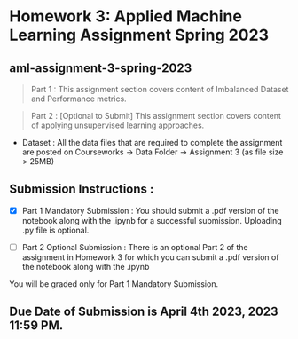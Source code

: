 # Homework 3: Applied Machine Learning Assignment Spring 2023
## aml-assignment-3-spring-2023

> Part 1 : This assignment section covers content of Imbalanced Dataset and Performance metrics.

> Part 2 : [Optional to Submit] This assignment section covers content of applying unsupervised learning approaches.

- Dataset : All the data files that are required to complete the assignment are posted on Courseworks -> Data Folder -> Assignment 3 (as file size > 25MB)

## Submission Instructions :

- [x] Part 1 Mandatory Submission : You should submit a .pdf version of the notebook along with the .ipynb for a successful submission. Uploading .py file is optional.

- [ ] Part 2 Optional Submission : There is an optional Part 2 of the assignment in Homework 3 for which you can submit a .pdf version of the notebook along with the .ipynb

You will be graded only for Part 1 Mandatory Submission.

## Due Date of Submission is April 4th 2023, 2023 11:59 PM.
